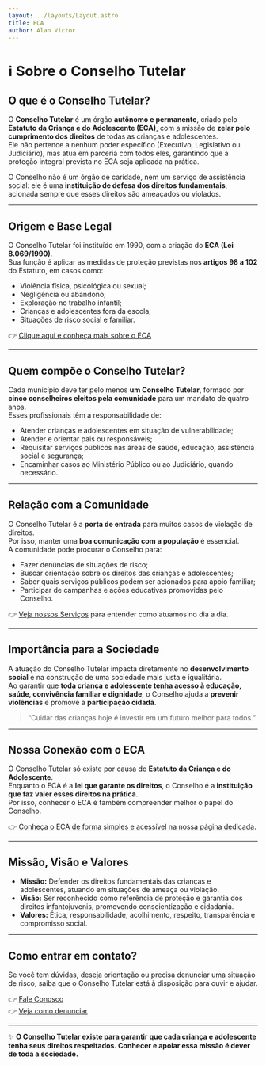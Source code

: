 ```yaml
---
layout: ../layouts/Layout.astro
title: ECA
author: Alan Victor
---
```


# ℹ️ Sobre o Conselho Tutelar

## O que é o Conselho Tutelar?

O **Conselho Tutelar** é um órgão **autônomo e permanente**, criado pelo **Estatuto da Criança e do Adolescente (ECA)**, com a missão de **zelar pelo cumprimento dos direitos** de todas as crianças e adolescentes.  
Ele não pertence a nenhum poder específico (Executivo, Legislativo ou Judiciário), mas atua em parceria com todos eles, garantindo que a proteção integral prevista no ECA seja aplicada na prática.

O Conselho não é um órgão de caridade, nem um serviço de assistência social: ele é uma **instituição de defesa dos direitos fundamentais**, acionada sempre que esses direitos são ameaçados ou violados.

---

## Origem e Base Legal

O Conselho Tutelar foi instituído em 1990, com a criação do **ECA (Lei 8.069/1990)**.  
Sua função é aplicar as medidas de proteção previstas nos **artigos 98 a 102** do Estatuto, em casos como:

- Violência física, psicológica ou sexual;  
- Negligência ou abandono;  
- Exploração no trabalho infantil;  
- Crianças e adolescentes fora da escola;  
- Situações de risco social e familiar.  

👉 [Clique aqui e conheça mais sobre o ECA](http://www.planalto.gov.br/ccivil_03/leis/L8069compilado.htm)  

---

## Quem compõe o Conselho Tutelar?

Cada município deve ter pelo menos **um Conselho Tutelar**, formado por **cinco conselheiros eleitos pela comunidade** para um mandato de quatro anos.  
Esses profissionais têm a responsabilidade de:

- Atender crianças e adolescentes em situação de vulnerabilidade;  
- Atender e orientar pais ou responsáveis;  
- Requisitar serviços públicos nas áreas de saúde, educação, assistência social e segurança;  
- Encaminhar casos ao Ministério Público ou ao Judiciário, quando necessário.  

---

## Relação com a Comunidade

O Conselho Tutelar é a **porta de entrada** para muitos casos de violação de direitos.  
Por isso, manter uma **boa comunicação com a população** é essencial.  
A comunidade pode procurar o Conselho para:

- Fazer denúncias de situações de risco;  
- Buscar orientação sobre os direitos das crianças e adolescentes;  
- Saber quais serviços públicos podem ser acionados para apoio familiar;  
- Participar de campanhas e ações educativas promovidas pelo Conselho.  

👉 [Veja nossos Serviços](#) para entender como atuamos no dia a dia.  

---

## Importância para a Sociedade

A atuação do Conselho Tutelar impacta diretamente no **desenvolvimento social** e na construção de uma sociedade mais justa e igualitária.  
Ao garantir que **toda criança e adolescente tenha acesso à educação, saúde, convivência familiar e dignidade**, o Conselho ajuda a **prevenir violências** e promove a **participação cidadã**.

> “Cuidar das crianças hoje é investir em um futuro melhor para todos.”  

---

## Nossa Conexão com o ECA

O Conselho Tutelar só existe por causa do **Estatuto da Criança e do Adolescente**.  
Enquanto o ECA é a **lei que garante os direitos**, o Conselho é a **instituição que faz valer esses direitos na prática**.  
Por isso, conhecer o ECA é também compreender melhor o papel do Conselho.  

👉 [Conheça o ECA de forma simples e acessível na nossa página dedicada](#).  

---

## Missão, Visão e Valores

- **Missão:** Defender os direitos fundamentais das crianças e adolescentes, atuando em situações de ameaça ou violação.  
- **Visão:** Ser reconhecido como referência de proteção e garantia dos direitos infantojuvenis, promovendo conscientização e cidadania.  
- **Valores:** Ética, responsabilidade, acolhimento, respeito, transparência e compromisso social.  

---

## Como entrar em contato?

Se você tem dúvidas, deseja orientação ou precisa denunciar uma situação de risco, saiba que o Conselho Tutelar está à disposição para ouvir e ajudar.  

👉 [Fale Conosco](#)  
👉 [Veja como denunciar](#)  

---

✨ **O Conselho Tutelar existe para garantir que cada criança e adolescente tenha seus direitos respeitados. Conhecer e apoiar essa missão é dever de toda a sociedade.**  